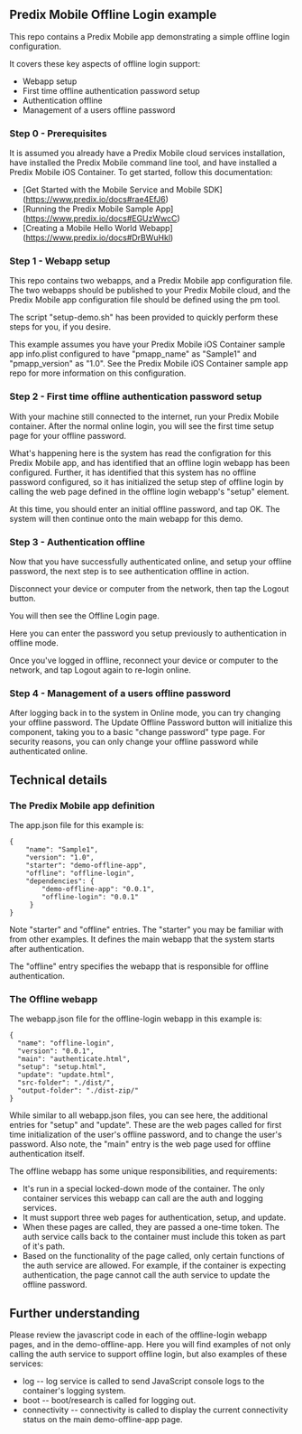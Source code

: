 ## Predix Mobile Offline Login example

This repo contains a Predix Mobile app demonstrating a simple offline login configuration.

It covers these key aspects of offline login support:

* Webapp setup
* First time offline authentication password setup
* Authentication offline
* Management of a users offline password

### Step 0 - Prerequisites

It is assumed you already have a Predix Mobile cloud services installation, have installed the Predix Mobile command line tool, and have installed a Predix Mobile iOS Container. To get started, follow this documentation:
* [Get Started with the Mobile Service and Mobile SDK] (https://www.predix.io/docs#rae4EfJ6) 
* [Running the Predix Mobile Sample App] (https://www.predix.io/docs#EGUzWwcC)
* [Creating a Mobile Hello World Webapp] (https://www.predix.io/docs#DrBWuHkl) 


### Step 1 - Webapp setup

This repo contains two webapps, and a Predix Mobile app configuration file. The two webapps should be published to your Predix Mobile cloud, and the Predix Mobile app configuration file should be defined using the pm tool.

The script "setup-demo.sh" has been provided to quickly perform these steps for you, if you desire.

This example assumes you have your Predix Mobile iOS Container sample app info.plist configured to have "pmapp_name" as "Sample1" and "pmapp_version" as "1.0". See the Predix Mobile iOS Container sample app repo for more information on this configuration.

### Step 2 - First time offline authentication password setup

With your machine still connected to the internet, run your Predix Mobile container. After the normal online login, you will see the first time setup page for your offline password.

What's happening here is the system has read the configration for this Predix Mobile app, and has identified that an offline login webapp has been configured. Further, it has identified that this system has no offline password configured, so it has initialized the setup step of offline login by calling the web page defined in the offline login webapp's "setup" element.

At this time, you should enter an initial offline password, and tap OK. The system will then continue onto the main webapp for this demo.

### Step 3 - Authentication offline

Now that you have successfully authenticated online, and setup your offline password, the next step is to see authentication offline in action.

Disconnect your device or computer from the network, then tap the Logout button.

You will then see the Offline Login page.

Here you can enter the password you setup previously to authentication in offline mode.

Once you've logged in offline, reconnect your device or computer to the network, and tap Logout again to re-login online.

### Step 4 - Management of a users offline password

After logging back in to the system in Online mode, you can try changing your offline password. The Update Offline Password button will initialize this component, taking you to a basic "change password" type page. For security reasons, you can only change your offline password while authenticated online.

## Technical details

### The Predix Mobile app definition

The app.json file for this example is:

    {
        "name": "Sample1",
        "version": "1.0",
        "starter": "demo-offline-app",
        "offline": "offline-login",
        "dependencies": {
            "demo-offline-app": "0.0.1",
            "offline-login": "0.0.1"
         }
    }

Note "starter" and "offline" entries. The "starter" you may be familiar with from other examples. It defines the main webapp that the system starts after authentication.

The "offline" entry specifies the webapp that is responsible for offline authentication.

### The Offline webapp

The webapp.json file for the offline-login webapp in this example is:

    {
      "name": "offline-login",
      "version": "0.0.1",
      "main": "authenticate.html",
      "setup": "setup.html",
      "update": "update.html",
      "src-folder": "./dist/",
      "output-folder": "./dist-zip/" 
    }

While similar to all webapp.json files, you can see here, the additional entries for "setup" and "update". These are the web pages called for first time initialization of the user's offline password, and to change the user's password. Also note, the "main" entry is the web page used for offline authentication itself.

The offline webapp has some unique responsibilities, and requirements:

* It's run in a special locked-down mode of the container. The only container services this webapp can call are the auth and logging services.
* It must support three web pages for authentication, setup, and update.
* When these pages are called, they are passed a one-time token. The auth service calls back to the container must include this token as part of it's path.
* Based on the functionality of the page called, only certain functions of the auth service are allowed. For example, if the container is expecting authentication, the page cannot call the auth service to update the offline password.

## Further understanding

Please review the javascript code in each of the offline-login webapp pages, and in the demo-offline-app. Here you will find examples of not only calling the auth service to support offline login, but also examples of these services:

* log -- log service is called to send JavaScript console logs to the container's logging system.
* boot -- boot/research is called for logging out.
* connectivity -- connectivity is called to display the current connectivity status on the main demo-offline-app page.
